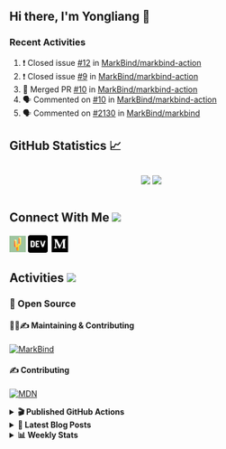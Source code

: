 ## Hi there, I'm Yongliang 👋

### Recent Activities

<!--START_SECTION:activity-->
1. ❗️ Closed issue [#12](https://github.com/MarkBind/markbind-action/issues/12) in [MarkBind/markbind-action](https://github.com/MarkBind/markbind-action)
2. ❗️ Closed issue [#9](https://github.com/MarkBind/markbind-action/issues/9) in [MarkBind/markbind-action](https://github.com/MarkBind/markbind-action)
3. 🎉 Merged PR [#10](https://github.com/MarkBind/markbind-action/pull/10) in [MarkBind/markbind-action](https://github.com/MarkBind/markbind-action)
4. 🗣 Commented on [#10](https://github.com/MarkBind/markbind-action/issues/10) in [MarkBind/markbind-action](https://github.com/MarkBind/markbind-action)
5. 🗣 Commented on [#2130](https://github.com/MarkBind/markbind/issues/2130) in [MarkBind/markbind](https://github.com/MarkBind/markbind)
<!--END_SECTION:activity-->

## GitHub Statistics :chart_with_upwards_trend:
<div align="center">
<div style="display: flex; align-items: center; justify-content: center;">

[![](https://github-readme-stats-tlylt.vercel.app/api?username=tlylt&show_icons=true&theme=tokyonight&hide_border=true&locale=en)](https://github.com/tlylt)
[![](https://github-readme-streak-stats.herokuapp.com/?user=tlylt&theme=tokyonight&hide_border=true)](https://github.com/tlylt)
</div>
</div>

## Connect With Me <img src="https://media.giphy.com/media/2wh5K5yE3ulp3xgYcG/giphy-downsized.gif" width="30">

<a href="https://www.yongliangliu.com/" target="_blank"><img align="center" src="static/site-icon.png" alt="yongliangliu.com" height="29" width="29" /></a>
<a href="https://dev.to/tlylt" target="_blank"><img align="center" src="static/dev-badge.svg" alt="dev.to/tlylt" height="35" width="35" /></a>
<a href="https://tlylt.medium.com" target="_blank"><img align="center" src="static/medium.png" alt="tlylt.medium.com" height="35" width="35" /></a>

## Activities <img src="https://media.giphy.com/media/WUlplcMpOCEmTGBtBW/giphy.gif" width="30">

### 🔭 Open Source

#### 👷‍♂️✍️ Maintaining & Contributing
[![MarkBind](https://github-readme-stats-tlylt.vercel.app/api/pin/?username=markbind&repo=markbind)](https://github.com/MarkBind/markbind)

#### ✍️ Contributing
[![MDN](https://github-readme-stats-tlylt.vercel.app/api/pin/?username=mdn&repo=content)](https://github.com/mdn/content)

<details>
<summary> <b>🎬 Published GitHub Actions </b> </summary>

[![install-graphviz](https://github-readme-stats-tlylt.vercel.app/api/pin/?username=tlylt&repo=install-graphviz)](https://github.com/tlylt/install-graphviz)

[![reposense-action](https://github-readme-stats-tlylt.vercel.app/api/pin/?username=tlylt&repo=reposense-action)](https://github.com/tlylt/reposense-action)

[![markbin-action](https://github-readme-stats-tlylt.vercel.app/api/pin/?username=markbind&repo=markbind-action)](https://github.com/MarkBind/markbind-action)

</details>

<details>
<summary> <b>📕 Latest Blog Posts</b> </summary>

<!-- BLOG-POST-LIST:START -->
- [Deploy a ChatGPT API Server in no time](https://www.yongliangliu.com/blog/chatgpt-nextjs-server/)
- [Creating a regex-based Markdown parser in TypeScript](https://www.yongliangliu.com/blog/rmark/)
- [Create VSCode Snippets for Markdown Blog Workflows](https://www.yongliangliu.com/blog/vscode-snippets/)
- [Brag Doc 2023](https://www.yongliangliu.com/blog/brag-doc-2023/)
- [My Journey into Open Source](https://www.yongliangliu.com/blog/my-journey-into-open-source/)
<!-- BLOG-POST-LIST:END -->

</details>

<details>
<summary> <b>📊 Weekly Stats</b> </summary>

<!--START_SECTION:waka-->
![Code Time](http://img.shields.io/badge/Code%20Time-932%20hrs%2055%20mins-blue)

**🐱 My GitHub Data** 

> 📦 608.5 kB Used in GitHub's Storage 
 > 
> 🏆 894 Contributions in the Year 2023
 > 
> 🚫 Not Opted to Hire
 > 
> 📜 170 Public Repositories 
 > 
> 🔑 33 Private Repositories 
 > 
**I'm an Early 🐤** 

```text
🌞 Morning                3766 commits        ███████░░░░░░░░░░░░░░░░░░   29.49 % 
🌆 Daytime                3365 commits        ███████░░░░░░░░░░░░░░░░░░   26.35 % 
🌃 Evening                4754 commits        █████████░░░░░░░░░░░░░░░░   37.22 % 
🌙 Night                  887 commits         ██░░░░░░░░░░░░░░░░░░░░░░░   06.94 % 
```
📅 **I'm Most Productive on Wednesday** 

```text
Monday                   1693 commits        ███░░░░░░░░░░░░░░░░░░░░░░   13.26 % 
Tuesday                  1885 commits        ████░░░░░░░░░░░░░░░░░░░░░   14.76 % 
Wednesday                2119 commits        ████░░░░░░░░░░░░░░░░░░░░░   16.59 % 
Thursday                 1630 commits        ███░░░░░░░░░░░░░░░░░░░░░░   12.76 % 
Friday                   1669 commits        ███░░░░░░░░░░░░░░░░░░░░░░   13.07 % 
Saturday                 1906 commits        ████░░░░░░░░░░░░░░░░░░░░░   14.92 % 
Sunday                   1870 commits        ████░░░░░░░░░░░░░░░░░░░░░   14.64 % 
```


📊 **This Week I Spent My Time On** 

```text
🕑︎ Time Zone: Asia/Singapore

💬 Programming Languages: 
JavaScript               6 hrs 47 mins       ██████████░░░░░░░░░░░░░░░   40.11 % 
Markdown                 4 hrs 26 mins       ███████░░░░░░░░░░░░░░░░░░   26.21 % 
C#                       2 hrs 8 mins        ███░░░░░░░░░░░░░░░░░░░░░░   12.67 % 
TypeScript               1 hr 1 min          ██░░░░░░░░░░░░░░░░░░░░░░░   06.07 % 
JSON                     42 mins             █░░░░░░░░░░░░░░░░░░░░░░░░   04.22 % 
```


 Last Updated on 13/04/2023 00:47:32 UTC
<!--END_SECTION:waka-->

</details>
